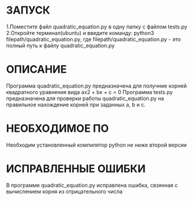 # ЗАПУСК
1.Поместите файл quadratic_equation.py в одну папку с файлом tests.py
2.Откройте терминал(ubuntu) и введите команду: python3 filepath/quadratic_equation.py, где
filepath/quadratic_equation.py - это полный путь к файлу quadratic_equation.py
# ОПИСАНИЕ
Программа quadratic_equation.py предназначена для получние корней квадратного уравнения вида ax2 + bx + c = 0
Программа tests.py предназначена для проверки работы quadratic_equation.py на правильное нахождение корней при заданных a, b и c.
# НЕОБХОДИМОЕ ПО
Необходим установленный компилятор python не ниже второй версии
# ИСПРАВЛЕННЫЕ ОШИБКИ
В программе quadratic_equation.py исправлена ошибка, свзянная с вычислением корня из отрицательного числа
